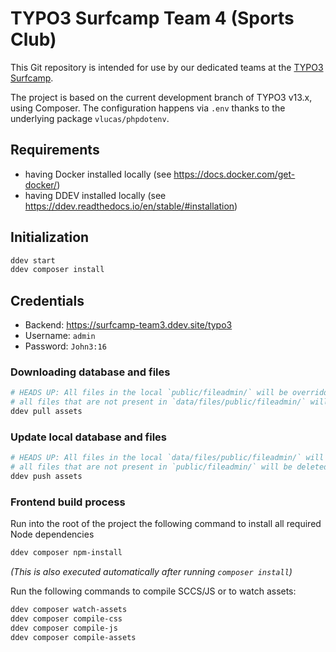# TYPO3 Surfcamp Team 4 (Sports Club)

This Git repository is intended for use by our dedicated teams at the [TYPO3 Surfcamp](https://surfcamp.typo3.com/).

The project is based on the current development branch of TYPO3 v13.x, using Composer. The configuration happens via `.env` thanks to the underlying package `vlucas/phpdotenv`.

## Requirements

* having Docker installed locally (see https://docs.docker.com/get-docker/)
* having DDEV installed locally (see https://ddev.readthedocs.io/en/stable/#installation)


## Initialization

```sh
ddev start
ddev composer install
```

## Credentials

- Backend: https://surfcamp-team3.ddev.site/typo3
- Username: `admin`
- Password: `John3:16`

### Downloading database and files

```sh
# HEADS UP: All files in the local `public/fileadmin/` will be overridden, that means:
# all files that are not present in `data/files/public/fileadmin/` will be deleted from fileadmin
ddev pull assets
```

### Update local database and files

```sh
# HEADS UP: All files in the local `data/files/public/fileadmin/` will be overridden, that means:
# all files that are not present in `public/fileadmin/` will be deleted from fileadmin
ddev push assets
```

### Frontend build process
Run into the root of the project the following command to install all required Node dependencies
```sh
ddev composer npm-install
```

_(This is also executed automatically after running `composer install`)_

Run the following commands to compile SCCS/JS or to watch assets:
```sh
ddev composer watch-assets
ddev composer compile-css
ddev composer compile-js
ddev composer compile-assets
```
